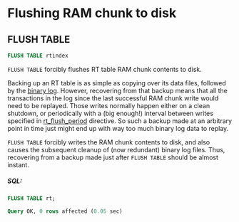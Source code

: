 # Flushing RAM chunk to disk

## FLUSH TABLE

<!-- example flush_rtindex -->

```sql
FLUSH TABLE rtindex
```

`FLUSH TABLE` forcibly flushes RT table RAM chunk contents to disk.

Backing up an RT table is as simple as copying over its data files, followed by the [binary log](../Logging/Binary_logging.md). However, recovering from that backup means that all the transactions in the log since the last successful RAM chunk write would need to be replayed. Those writes normally happen either on a clean shutdown, or periodically with a (big enough!) interval between writes specified in  [rt_flush_period](../Server_settings/Searchd.md#rt_flush_period) directive. So such a backup made at an arbitrary point in time just might end up with way too much binary log data to replay.

`FLUSH TABLE` forcibly writes the RAM chunk contents to disk, and also causes the subsequent cleanup of (now redundant) binary log files. Thus,  recovering from a backup made just after `FLUSH TABLE` should be almost instant.


<!-- intro -->
##### SQL:

<!-- request SQL -->

```sql
FLUSH TABLE rt;
```
<!-- response mysql -->
```sql
Query OK, 0 rows affected (0.05 sec)
```
<!-- end -->
